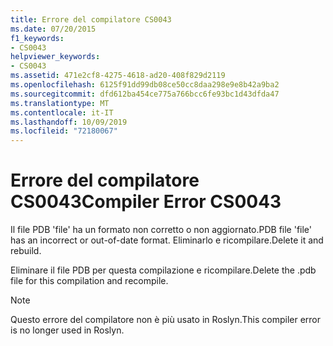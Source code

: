 ```yaml
---
title: Errore del compilatore CS0043
ms.date: 07/20/2015
f1_keywords:
- CS0043
helpviewer_keywords:
- CS0043
ms.assetid: 471e2cf8-4275-4618-ad20-408f829d2119
ms.openlocfilehash: 6125f91dd99db08ce50cc8daa298e9e8b42a9ba2
ms.sourcegitcommit: dfd612ba454ce775a766bcc6fe93bc1d43dfda47
ms.translationtype: MT
ms.contentlocale: it-IT
ms.lasthandoff: 10/09/2019
ms.locfileid: "72180067"
---
```

# <a name="compiler-error-cs0043"></a><span data-ttu-id="61ea0-102">Errore del compilatore CS0043</span><span class="sxs-lookup"><span data-stu-id="61ea0-102">Compiler Error CS0043</span></span>

<span data-ttu-id="61ea0-103">Il file PDB 'file' ha un formato non corretto o non aggiornato.</span><span class="sxs-lookup"><span data-stu-id="61ea0-103">PDB file 'file' has an incorrect or out-of-date format.</span></span> <span data-ttu-id="61ea0-104">Eliminarlo e ricompilare.</span><span class="sxs-lookup"><span data-stu-id="61ea0-104">Delete it and rebuild.</span></span>

 <span data-ttu-id="61ea0-105">Eliminare il file PDB per questa compilazione e ricompilare.</span><span class="sxs-lookup"><span data-stu-id="61ea0-105">Delete the .pdb file for this compilation and recompile.</span></span>

> [!NOTE]
> <span data-ttu-id="61ea0-106">Questo errore del compilatore non è più usato in Roslyn.</span><span class="sxs-lookup"><span data-stu-id="61ea0-106">This compiler error is no longer used in Roslyn.</span></span>
